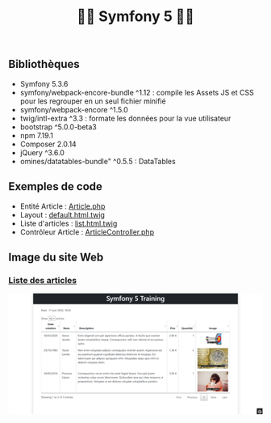 # <h1 align="center">👨‍💻 Symfony 5 👩‍💻</h1>

</br>

## Bibliothèques
- Symfony 5.3.6
- symfony/webpack-encore-bundle ^1.12 : compile les Assets JS et CSS pour les regrouper en un seul fichier minifié
- symfony/webpack-encore ^1.5.0
- twig/intl-extra ^3.3 : formate les données pour la vue utilisateur
- bootstrap ^5.0.0-beta3
- npm 7.19.1
- Composer 2.0.14
- jQuery ^3.6.0
- omines/datatables-bundle" ^0.5.5 : DataTables


## Exemples de code
- Entité Article : [Article.php](/src/Entity/Article.php)
- Layout : [default.html.twig](/templates/layouts/default.html.twig)
- Liste d'articles : [list.html.twig](/templates/article/list.html.twig)
- Contrôleur Article : [ArticleController.php](/src/Controller/ArticleController.php)

## Image du site Web
### <ins>Liste des articles</ins>
<img src="/public/img/readme/article-list.png" alt="article-list" width=[imgSize]/>
